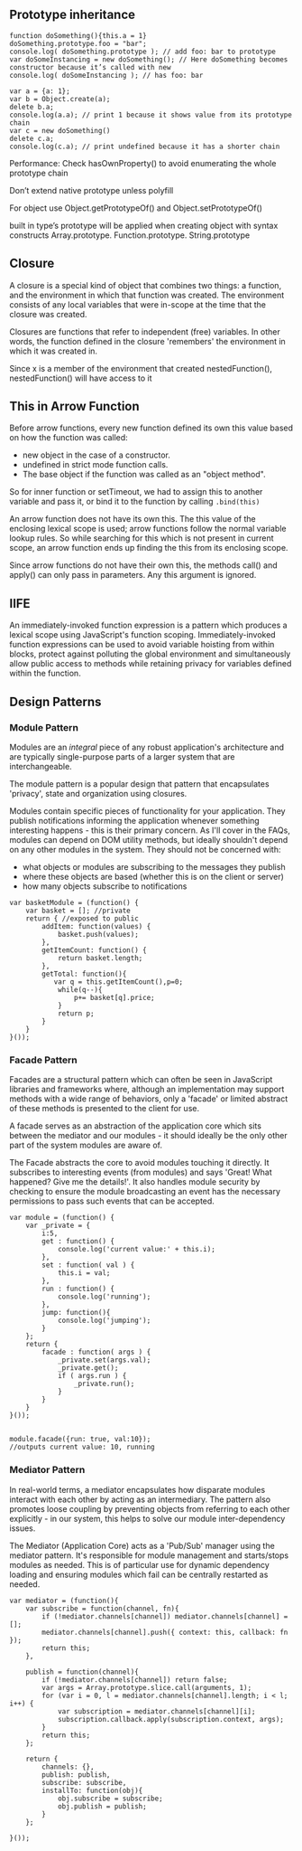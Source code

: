 ## Prototype inheritance
```
function doSomething(){this.a = 1}
doSomething.prototype.foo = "bar";
console.log( doSomething.prototype ); // add foo: bar to prototype
var doSomeInstancing = new doSomething(); // Here doSomething becomes constructor because it’s called with new
console.log( doSomeInstancing ); // has foo: bar

var a = {a: 1};
var b = Object.create(a);
delete b.a;
console.log(a.a); // print 1 because it shows value from its prototype chain
var c = new doSomething()
delete c.a;
console.log(c.a); // print undefined because it has a shorter chain
```

Performance:
Check  hasOwnProperty() to avoid enumerating the whole prototype chain

Don’t extend native prototype unless polyfill

For object use Object.getPrototypeOf() and Object.setPrototypeOf()

built in type’s prototype will be applied when creating object with syntax constructs
Array.prototype. Function.prototype. String.prototype

## Closure
A closure is a special kind of object that combines two things: a function, and the environment in which that function was created. The environment consists of any local variables that were in-scope at the time that the closure was created.

Closures are functions that refer to independent (free) variables. In other words, the function defined in the closure 'remembers' the environment in which it was created in.

Since x is a member of the environment that created nestedFunction(), nestedFunction() will have access to it

## This in Arrow Function
Before arrow functions, every new function defined its own this value based on how the function was called:

- new object in the case of a constructor.
- undefined in strict mode function calls.
- The base object if the function was called as an "object method".

So for inner function or setTimeout, we had to assign this to another variable and pass it, or bind it to the function by calling `.bind(this)`

An arrow function does not have its own this. The this value of the enclosing lexical scope is used; arrow functions follow the normal variable lookup rules. So while searching for this which is not present in current scope, an arrow function ends up finding the this from its enclosing scope.

Since arrow functions do not have their own this, the methods call() and apply() can only pass in parameters. Any this argument is ignored.

## IIFE

An immediately-invoked function expression is a pattern which produces a lexical scope using JavaScript's function scoping. Immediately-invoked function expressions can be used to avoid variable hoisting from within blocks, protect against polluting the global environment and simultaneously allow public access to methods while retaining privacy for variables defined within the function.

## Design Patterns

### Module Pattern

Modules are an *integral* piece of any robust application's architecture and are typically single-purpose parts of a larger system that are interchangeable.

The module pattern is a popular design that pattern that encapsulates 'privacy', state and organization using closures.

Modules contain specific pieces of functionality for your application. They publish notifications informing the application whenever something interesting happens - this is their primary concern. As I'll cover in the FAQs, modules can depend on DOM utility methods, but ideally shouldn't depend on any other modules in the system. They should not be concerned with:

- what objects or modules are subscribing to the messages they publish
- where these objects are based (whether this is on the client or server)
- how many objects subscribe to notifications

```
var basketModule = (function() {
    var basket = []; //private
    return { //exposed to public
        addItem: function(values) {
            basket.push(values);
        },
        getItemCount: function() {
            return basket.length;
        },
        getTotal: function(){
           var q = this.getItemCount(),p=0;
            while(q--){
                p+= basket[q].price;
            }
            return p;
        }
    }
}());
```

### Facade Pattern

Facades are a structural pattern which can often be seen in JavaScript libraries and frameworks where, although an implementation may support methods with a wide range of behaviors, only a 'facade' or limited abstract of these methods is presented to the client for use.

A facade serves as an abstraction of the application core which sits between the mediator and our modules - it should ideally be the only other part of the system modules are aware of.

The Facade abstracts the core to avoid modules touching it directly. It subscribes to interesting events (from modules) and says 'Great! What happened? Give me the details!'. It also handles module security by checking to ensure the module broadcasting an event has the necessary permissions to pass such events that can be accepted.

```
var module = (function() {
    var _private = {
        i:5,
        get : function() {
            console.log('current value:' + this.i);
        },
        set : function( val ) {
            this.i = val;
        },
        run : function() {
            console.log('running');
        },
        jump: function(){
            console.log('jumping');
        }
    };
    return {
        facade : function( args ) {
            _private.set(args.val);
            _private.get();
            if ( args.run ) {
                _private.run();
            }
        }
    }
}());


module.facade({run: true, val:10});
//outputs current value: 10, running
```

### Mediator Pattern

In real-world terms, a mediator encapsulates how disparate modules interact with each other by acting as an intermediary. The pattern also promotes loose coupling by preventing objects from referring to each other explicitly - in our system, this helps to solve our module inter-dependency issues.

The Mediator (Application Core) acts as a 'Pub/Sub' manager using the mediator pattern. It's responsible for module management and starts/stops modules as needed. This is of particular use for dynamic dependency loading and ensuring modules which fail can be centrally restarted as needed.
```
var mediator = (function(){
    var subscribe = function(channel, fn){
        if (!mediator.channels[channel]) mediator.channels[channel] = [];
        mediator.channels[channel].push({ context: this, callback: fn });
        return this;
    },

    publish = function(channel){
        if (!mediator.channels[channel]) return false;
        var args = Array.prototype.slice.call(arguments, 1);
        for (var i = 0, l = mediator.channels[channel].length; i < l; i++) {
            var subscription = mediator.channels[channel][i];
            subscription.callback.apply(subscription.context, args);
        }
        return this;
    };

    return {
        channels: {},
        publish: publish,
        subscribe: subscribe,
        installTo: function(obj){
            obj.subscribe = subscribe;
            obj.publish = publish;
        }
    };

}());
```

